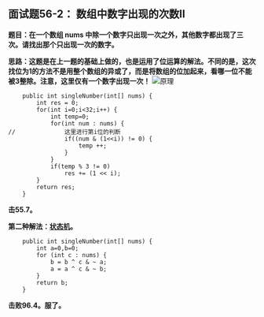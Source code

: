 ## 面试题56-2： 数组中数字出现的次数II
**题目：在一个数组 nums 中除一个数字只出现一次之外，其他数字都出现了三次。请找出那个只出现一次的数字。**

**思路：这题是在上一题的基础上做的，也是运用了位运算的解法。不同的是，这次找位为1的方法不是用整个数组的异或了，而是将数组的位加起来，看哪一位不能被3整除。注意，这里仅有一个数字出现一次！**
![原理](https://github.com/lewiscrow/WorkHardAndFindJob/blob/master/leetcode/images/56-2-1.png)
```
	public int singleNumber(int[] nums) {
		int res = 0;
		for(int i=0;i<32;i++) {
			int temp=0;
			for(int num : nums) {
//				这里进行第i位的判断
				if((num & (1<<i)) != 0) {
					temp ++;
				}
			}
			if(temp % 3 != 0)
				res += (1 << i);
		}
		return res;
    }
```
**击55.7。**

**第二种解法：[状态机](https://leetcode-cn.com/problems/shu-zu-zhong-shu-zi-chu-xian-de-ci-shu-ii-lcof/solution/zhuang-tai-ji-jie-jue-ci-wen-ti-xiang-jie-shu-zi-d/)。**
```
	public int singleNumber(int[] nums) {
        int a=0,b=0;
        for (int c : nums) {
            b = b ^ c & ~ a;
            a = a ^ c & ~ b;
        }
        return b;
    }
```
**击败96.4。服了。**